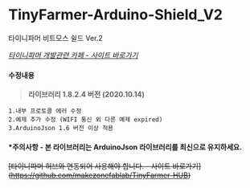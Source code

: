 # TinyFarmer-Arduino-Shield_V2
타이니파머 비트모스 쉴드 Ver.2

 
 [*타이니파머 개발관련 카페 - 사이트 바로가기*](http://cafe.naver.com/makezone#)
 
 
 
#### 수정내용
> **라이브러리  1.8.2.4 버전 (2020.10.14)**
```
1.내부 프로토콜 에러 수정
2.예제 추가 수정 (WIFI 통신 외 다른 예제 expired)
3.ArduinoJson 1.6 버전 이상 적용
```

#### *주의사항 - 본 라이브러리는 ArduinoJson 라이브러리를 최신으로 유지하세요.


~~[타이니파머 허브와 연동되어 사용해야 합니다. - 사이트 바로가기]
(https://github.com/makezonefablab/TinyFarmer-HUB)~~
